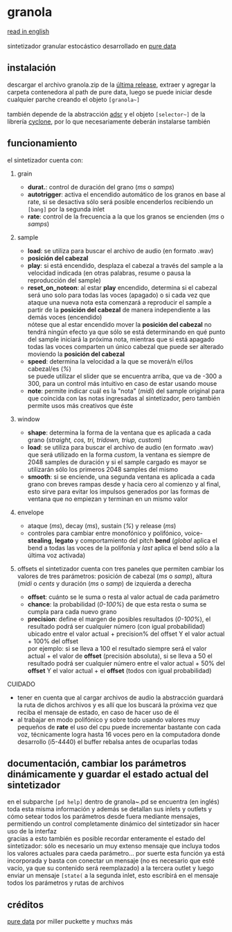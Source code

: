 # granola
[read in english](https://github.com/teaecetyrannis/pd-granola/blob/main/README_EN.md)
<br><br>
sintetizador granular estocástico desarrollado en [pure data](https://github.com/pure-data/pure-data)


## instalación
descargar el archivo granola.zip de la [última release](https://github.com/teaecetyrannis/pd-granola/releases), extraer y agregar la carpeta contenedora al path de pure data, luego se puede iniciar desde cualquier parche creando el objeto `[granola~]`
<br><br>también depende de la abstracción [adsr](https://github.com/teaecetyrannis/pd-adsr) y el objeto `[selector~]` de la librería [cyclone](https://github.com/porres/pd-cyclone), por lo que necesariamente deberán instalarse también


## funcionamiento
el sintetizador cuenta con:

1. grain
	- **durat.**: control de duración del grano (*ms* o *samps*)
	- **autotrigger**: activa el encendido automático de los granos en base al rate, si se desactiva sólo será posible encenderlos recibiendo un `[bang]` por la segunda inlet
	- **rate**: control de la frecuencia a la que los granos se encienden (*ms* o *samps*)

2. sample
	  - **load**: se utiliza para buscar el archivo de audio (en formato .wav)
	- **posición del cabezal**
	- **play**: si está encendido, desplaza el cabezal a través del sample a la velocidad indicada (en otras palabras, resume o pausa la reproducción del sample)
	- **reset_on_noteon**: al estar **play** encendido, determina si el cabezal será uno solo para todas las voces (apagado) o si cada vez que ataque una nueva nota esta comenzará a reproducir el sample a partir de la **posición del cabezal** de manera independiente a las demás voces (encendido)
	<br>nótese que al estar encendido mover la **posición del cabezal** no tendrá ningún efecto ya que sólo se está determinando en qué punto del sample iniciará la próxima nota, mientras que si está apagado todas las voces comparten un único cabezal que puede ser alterado moviendo la **posición del cabezal**
	- **speed**: determina la velocidad a la que se moverá/n el/los cabezal/es (*%*)
	<br>se puede utilizar el slider que se encuentra arriba, que va de -300 a 300, para un control más intuitivo en caso de estar usando mouse
	- **note**: permite indicar cuál es la "nota" (*midi*) del sample original para que coincida con las notas ingresadas al sintetizador, pero también permite usos más creativos que éste

3. window
	- **shape**: determina la forma de la ventana que es aplicada a cada grano (*straight, cos, tri, tridown, triup, custom*)
	- **load**: se utiliza para buscar el archivo de audio (en formato .wav) que será utilizado en la forma *custom*, la ventana es siempre de 2048 samples de duración y si el sample cargado es mayor se utilizarán sólo los primeros 2048 samples del mismo
	- **smooth**: si se enciende, una segunda ventana es aplicada a cada grano con breves rampas desde y hacia cero al comienzo y al final, esto sirve para evitar los impulsos generados por las formas de ventana que no empiezan y terminan en un mismo valor

4. envelope
	- ataque (*ms*), decay (*ms*), sustain (*%*) y release (*ms*)
	- controles para cambiar entre monofónico y polifónico, voice-**stealing**, **legato** y comportamiento del pitch **bend** (_global_ aplica el bend a todas las voces de la polifonía y _last_ aplica el bend sólo a la última voz activada)

5. offsets
	el sintetizador cuenta con tres paneles que permiten cambiar los valores de tres parámetros: posición de cabezal (*ms* o *samp*), altura (*midi* o *cents* y duración (*ms* o *samp*) de izquierda a derecha
	- **offset**: cuánto se le suma o resta al valor actual de cada parámetro
	- **chance**: la probabilidad (*0-100%*) de que esta resta o suma se cumpla para cada nuevo grano
	- **precision**: define el margen de posibles resultados (*0-100%*), el resultado podrá ser cualquier número (con igual probabilidad) ubicado entre el valor actual + precision% del offset Y el valor actual + 100% del offset
	<br>por ejemplo: si se lleva a 100 el resultado siempre será el valor actual + el valor de **offset** (precisión absoluta), si se lleva a 50 el resultado podrá ser cualquier número entre el valor actual + 50% del **offset** Y el valor actual + el **offset** (todos con igual probabilidad)

CUIDADO
- tener en cuenta que al cargar archivos de audio la abstracción guardará la ruta de dichos archivos y es allí que los buscará la próxima vez que reciba el mensaje de estado, en caso de hacer uso de él
- al trabajar en modo polifónico y sobre todo usando valores muy pequeños de **rate** el uso del cpu puede incrementar bastante con cada voz, técnicamente logra hasta 16 voces pero en la computadora donde desarrollo (i5-4440) el buffer rebalsa antes de ocuparlas todas


## documentación, cambiar los parámetros dinámicamente y guardar el estado actual del sintetizador
en el subparche `[pd help]` dentro de granola~.pd se encuentra (en inglés) toda esta misma información y además se detallan sus inlets y outlets y cómo setear todos los parámetros desde fuera mediante mensajes, permitiendo un control completamente dinámico del sintetizador sin hacer uso de la interfaz
<br>gracias a esto también es posible recordar enteramente el estado del sintetizador: sólo es necesario un muy extenso mensaje que incluya todos los valores actuales para caeda parámetro... por suerte esta función ya está incorporada y basta con conectar un mensaje (no es necesario que esté vacío, ya que su contenido será reemplazado) a la tercera outlet y luego enviar un mensaje `[state(` a la segunda inlet, esto escribirá en el mensaje todos los parámetros y rutas de archivos
	

## créditos
[pure data](https://github.com/pure-data/pure-data) por miller puckette y muchxs más
